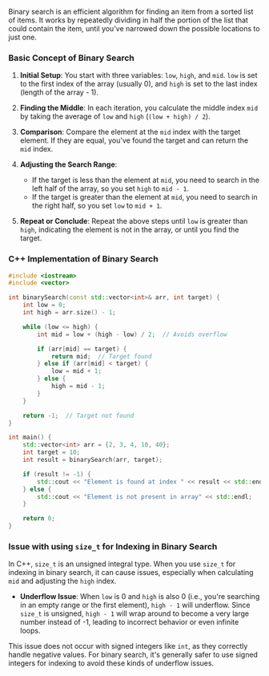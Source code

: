 Binary search is an efficient algorithm for finding an item from a sorted list of items. It works by repeatedly dividing in half the portion of the list that could contain the item, until you've narrowed down the possible locations to just one.

### Basic Concept of Binary Search

1. **Initial Setup**: You start with three variables: `low`, `high`, and `mid`. `low` is set to the first index of the array (usually 0), and `high` is set to the last index (length of the array - 1).

2. **Finding the Middle**: In each iteration, you calculate the middle index `mid` by taking the average of `low` and `high` (`(low + high) / 2`).

3. **Comparison**: Compare the element at the `mid` index with the target element. If they are equal, you've found the target and can return the `mid` index.

4. **Adjusting the Search Range**:
    - If the target is less than the element at `mid`, you need to search in the left half of the array, so you set `high` to `mid - 1`.
    - If the target is greater than the element at `mid`, you need to search in the right half, so you set `low` to `mid + 1`.

5. **Repeat or Conclude**: Repeat the above steps until `low` is greater than `high`, indicating the element is not in the array, or until you find the target.

### C++ Implementation of Binary Search

```cpp
#include <iostream>
#include <vector>

int binarySearch(const std::vector<int>& arr, int target) {
    int low = 0;
    int high = arr.size() - 1;

    while (low <= high) {
        int mid = low + (high - low) / 2;  // Avoids overflow

        if (arr[mid] == target) {
            return mid;  // Target found
        } else if (arr[mid] < target) {
            low = mid + 1;
        } else {
            high = mid - 1;
        }
    }

    return -1;  // Target not found
}

int main() {
    std::vector<int> arr = {2, 3, 4, 10, 40};
    int target = 10;
    int result = binarySearch(arr, target);

    if (result != -1) {
        std::cout << "Element is found at index " << result << std::endl;
    } else {
        std::cout << "Element is not present in array" << std::endl;
    }

    return 0;
}
```

### Issue with using `size_t` for Indexing in Binary Search

In C++, `size_t` is an unsigned integral type. When you use `size_t` for indexing in binary search, it can cause issues, especially when calculating `mid` and adjusting the `high` index.

- **Underflow Issue**: When `low` is 0 and `high` is also 0 (i.e., you're searching in an empty range or the first element), `high - 1` will underflow. Since `size_t` is unsigned, `high - 1` will wrap around to become a very large number instead of -1, leading to incorrect behavior or even infinite loops.

This issue does not occur with signed integers like `int`, as they correctly handle negative values. For binary search, it's generally safer to use signed integers for indexing to avoid these kinds of underflow issues.